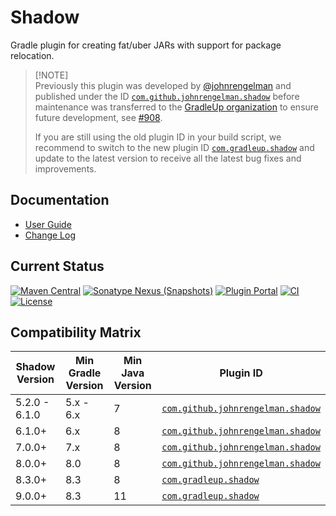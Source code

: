 # Shadow

Gradle plugin for creating fat/uber JARs with support for package relocation.

> [!NOTE]\
> Previously this plugin was developed by [@johnrengelman](https://github.com/johnrengelman) and published under the
> ID [`com.github.johnrengelman.shadow`][johnrengelman's]
> before maintenance was transferred to the [GradleUp organization](https://github.com/GradleUp) to ensure future
> development, see [#908](https://github.com/GradleUp/shadow/issues/908).
>
> If you are still using the old plugin ID in your build script, we recommend to switch to the new plugin ID [
`com.gradleup.shadow`][gradleup's]
> and update to the latest version to receive all the latest bug fixes and improvements.

## Documentation

- [User Guide](https://gradleup.com/shadow/)
- [Change Log](docs/changes/README.md)

## Current Status

[![Maven Central](https://img.shields.io/maven-central/v/com.gradleup.shadow/shadow-gradle-plugin)](https://central.sonatype.com/artifact/com.gradleup.shadow/shadow-gradle-plugin)
[![Sonatype Nexus (Snapshots)](https://img.shields.io/nexus/s/com.gradleup.shadow/shadow-gradle-plugin?&server=https://oss.sonatype.org/)](https://oss.sonatype.org/content/repositories/snapshots/com/gradleup/shadow/)
[![Plugin Portal](https://img.shields.io/gradle-plugin-portal/v/com.gradleup.shadow)](https://plugins.gradle.org/plugin/com.gradleup.shadow)
[![CI](https://github.com/GradleUp/shadow/actions/workflows/build.yml/badge.svg?branch=main&event=push)](https://github.com/GradleUp/shadow/actions/workflows/build.yml?query=branch:main+event:push)
[![License](https://img.shields.io/github/license/GradleUp/shadow.svg)](LICENSE)

## Compatibility Matrix

| Shadow Version | Min Gradle Version | Min Java Version | Plugin ID                                            |
|----------------|--------------------|------------------|------------------------------------------------------|
| 5.2.0 - 6.1.0  | 5.x - 6.x          | 7                | [`com.github.johnrengelman.shadow`][johnrengelman's] |
| 6.1.0+         | 6.x                | 8                | [`com.github.johnrengelman.shadow`][johnrengelman's] |
| 7.0.0+         | 7.x                | 8                | [`com.github.johnrengelman.shadow`][johnrengelman's] |
| 8.0.0+         | 8.0                | 8                | [`com.github.johnrengelman.shadow`][johnrengelman's] |
| 8.3.0+         | 8.3                | 8                | [`com.gradleup.shadow`][gradleup's]                  |
| 9.0.0+         | 8.3                | 11               | [`com.gradleup.shadow`][gradleup's]                  |



[johnrengelman's]: https://plugins.gradle.org/plugin/com.github.johnrengelman.shadow
[gradleup's]: https://plugins.gradle.org/plugin/com.gradleup.shadow
